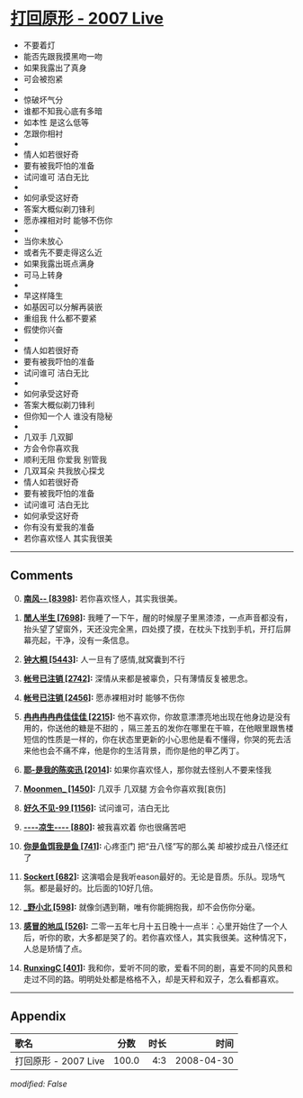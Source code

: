 # [打回原形 - 2007 Live](https://music.163.com/song?id=65234)

* 不要着灯
* 能否先跟我摸黑吻一吻
* 如果我露出了真身
* 可会被抱紧
* 
* 惊破坏气分
* 谁都不知我心底有多暗
* 如本性 是这么低等
* 怎跟你相衬
* 
* 情人如若很好奇
* 要有被我吓怕的准备
* 试问谁可 洁白无比
* 
* 如何承受这好奇
* 答案大概似剃刀锋利
* 愿赤裸相对时 能够不伤你
* 
* 当你未放心
* 或者先不要走得这么近
* 如果我露出斑点满身
* 可马上转身
* 
* 早这样降生
* 如基因可以分解再装嵌
* 重组我 什么都不要紧
* 假使你兴奋
* 
* 情人如若很好奇
* 要有被我吓怕的准备
* 试问谁可 洁白无比
* 
* 如何承受这好奇
* 答案大概似剃刀锋利
* 但你知一个人 谁没有隐秘
* 
* 几双手 几双脚
* 方会令你喜欢我
* 顺利无阻 你爱我 别管我
* 几双耳朵 共我放心探戈
* 情人如若很好奇
* 要有被我吓怕的准备
* 试问谁可 洁白无比
* 如何承受这好奇
* 你有没有爱我的准备
* 若你喜欢怪人 其实我很美


---

## Comments
0. **[南风-- \[8398\]](https://music.163.com/#/user/home?id=9397987):** 若你喜欢怪人，其实我很美。

1. **[閒人半生 \[7698\]](https://music.163.com/#/user/home?id=334134005):** 我睡了一下午，醒的时候屋子里黑漆漆，一点声音都没有，抬头望了望窗外，天还没完全黑，四处摸了摸，在枕头下找到手机，开打后屏幕亮起，干净，没有一条信息。

2. **[钟大桐 \[5443\]](https://music.163.com/#/user/home?id=132119210):** 人一旦有了感情,就窝囊到不行

3. **[帐号已注销 \[2742\]](https://music.163.com/#/user/home?id=295279300):** 深情从来都是被辜负，只有薄情反复被思念。

4. **[帐号已注销 \[2456\]](https://music.163.com/#/user/home?id=39075315):** 愿赤裸相对时 能够不伤你

5. **[冉冉冉冉冉佳佳佳 \[2215\]](https://music.163.com/#/user/home?id=102593703):** 他不喜欢你，你故意漂漂亮地出现在他身边是没有用的，你送他的糖是不甜的 ，隔三差五的发你在哪里在干嘛，在他眼里跟售楼短信的性质是一样的，你在状态里更新的小心思他是看不懂得，你哭的死去活来他也会不痛不痒，他是你的生活背景，而你是他的甲乙丙丁。

6. **[耶-是我的陈奕迅 \[2014\]](https://music.163.com/#/user/home?id=391702384):** 如果你喜欢怪人，那你就去怪别人不要来怪我

7. **[Moonmen_ \[1450\]](https://music.163.com/#/user/home?id=46925106):** 几双手 几双腿 方会令你喜欢我[哀伤]

8. **[好久不见-99 \[1156\]](https://music.163.com/#/user/home?id=39490580):** 试问谁可，洁白无比

9. **[----凉生---- \[880\]](https://music.163.com/#/user/home?id=393219381):** 被我喜欢着    你也很痛苦吧

10. **[你是鱼饵我是鱼 \[741\]](https://music.163.com/#/user/home?id=371010809):** 心疼歪门 把“丑八怪”写的那么美 却被抄成丑八怪还红了

11. **[Sockert \[682\]](https://music.163.com/#/user/home?id=18740555):** 这演唱会是我听eason最好的。无论是音质。乐队。现场气氛。都是最好的。比后面的10好几倍。

12. **[_野小北 \[598\]](https://music.163.com/#/user/home?id=272419769):** 就像剑遇到鞘，唯有你能拥抱我，却不会伤你分毫。

13. **[感冒的地瓜 \[526\]](https://music.163.com/#/user/home?id=45657817):** 二零一五年七月十五日晚十一点半：心里开始住了一个人后，听你的歌，大多都是哭了的。若你喜欢怪人，其实我很美。这种情况下，人总是矫情了点。

14. **[RunxingC \[401\]](https://music.163.com/#/user/home?id=414314192):** 我和你，爱听不同的歌，爱看不同的剧，喜爱不同的风景和走过不同的路。明明处处都是格格不入，却是天秤和双子，怎么看都喜欢。



---

## Appendix

|歌名|分数|时长|时间|
|:---|:---:|---:|---:|
|打回原形 - 2007 Live|100.0|4:3|2008-04-30

*modified: False*